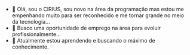 - 👋  Olá, sou o ClRIUS, sou novo na área da programação mas estou me empenhando muito para ser reconhecido e me tornar grande no meio da tecnologia...
- 👀  Busco uma oportunidade de emprego na área para evoluir profissionalmente...
- 🌱 Atualmente estou aprendendo e buscando o máximo de conhecimento.

<!---
ClRIUS/ClRIUS is a ✨ special ✨ repository because its `README.md` (this file) appears on your GitHub profile.
You can click the Preview link to take a look at your changes.
--->
